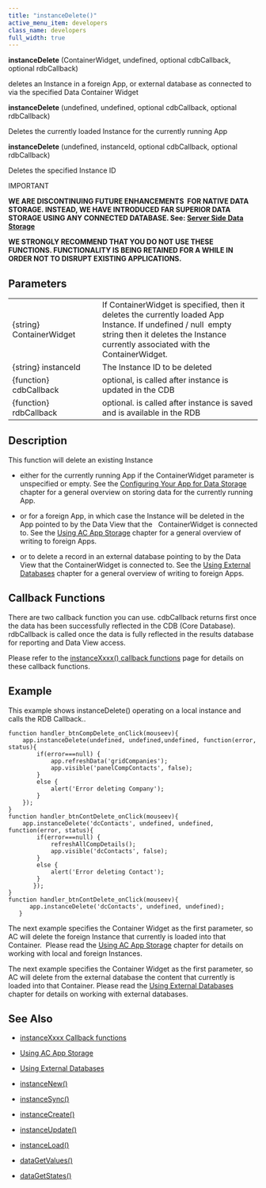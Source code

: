```yaml
---
title: "instanceDelete()"
active_menu_item: developers
class_name: developers
full_width: true
---
```



**instanceDelete** (ContainerWidget, undefined, optional cdbCallback, optional rdbCallback)

deletes an Instance in a foreign App, or external database as connected to via the specified Data Container Widget

**instanceDelete** (undefined, undefined, optional cdbCallback, optional rdbCallback)

Deletes the currently loaded Instance for the currently running App

**instanceDelete** (undefined, instanceId, optional cdbCallback, optional rdbCallback)

Deletes the specified Instance ID

IMPORTANT

**WE ARE DISCONTINUING FUTURE ENHANCEMENTS  FOR NATIVE DATA STORAGE. INSTEAD, WE HAVE INTRODUCED FAR SUPERIOR DATA STORAGE USING ANY CONNECTED DATABASE. See: [Server Side Data Storage](../../../data-storage/server-side-data-storage/)**

**WE STRONGLY RECOMMEND THAT YOU DO NOT USE THESE FUNCTIONS. FUNCTIONALITY IS BEING RETAINED FOR A WHILE IN ORDER NOT TO DISRUPT EXISTING APPLICATIONS.**

## Parameters

<table>
<tr>
<td width="176">
{string} ContainerWidget

</td>
<td width="22">
</td>
<td width="682">
If ContainerWidget is specified, then it deletes the currently loaded App Instance. If undefined / null  empty string then it deletes the Instance currently associated with the ContainerWidget.

</td>
</tr>
<tr>
<td width="176">
{string} instanceId

</td>
<td width="22">
</td>
<td width="682">
The Instance ID to be deleted

</td>
</tr>
<tr>
<td width="176">
{function} cdbCallback

</td>
<td width="22">
</td>
<td width="682">
optional, is called after instance is updated in the CDB

</td>
</tr>
<tr>
<td width="176">
{function} rdbCallback

</td>
<td width="22">
</td>
<td width="682">
optional. is called after instance is saved and is available in the RDB

</td>
</tr>
</table>

## Description

This function will delete an existing Instance

 - either for the currently running App if the ContainerWidget parameter is unspecified or empty. See the [Configuring Your App for Data Storage](../../../product-guide/advanced-features/data-storage-management/standard-storage-procedures/configuring-your-app-for-data) chapter for a general overview on storing data for the currently running App.

 - or for a foreign App, in which case the Instance will be deleted in the App pointed to by the Data View that the   ContainerWidget is connected to. See the [Using AC App Storage](../../../product-guide/advanced-features/data-storage-management/crud-in-detail/using-ac-app-storage/) chapter for a general overview of writing to foreign Apps.

 - or to delete a record in an external database pointing to by the Data View that the ContainerWidget is connected to. See the [Using External Databases](../../../product-guide/advanced-features/data-storage-management/crud-in-detail/using-external-databases/) chapter for a general overview of writing to foreign Apps.

## Callback Functions

There are two callback function you can use. cdbCallback returns first once the data has been successfully reflected in the CDB (Core Database). rdbCallback is called once the data is fully reflected in the results database for reporting and Data View access.

Please refer to the [instanceXxxx() callback functions](instancexxxx-callback-function.htm) page for details on these callback functions.

## Example

This example shows instanceDelete() operating on a local instance and calls the RDB Callback..

    function handler_btnCompDelete_onClick(mouseev){
        app.instanceDelete(undefined, undefined,undefined, function(error, status){
            if(error===null) {
                app.refreshData('gridCompanies');
                app.visible('panelCompContacts', false);
            }
            else {
                alert('Error deleting Company');
            }
        });
    }
    function handler_btnContDelete_onClick(mouseev){
        app.instanceDelete('dcContacts', undefined, undefined, function(error, status){
            if(error===null) {
                refreshAllCompDetails();
                app.visible('dcContacts', false);  
            }
            else {
                alert('Error deleting Contact');
            }
           });
    }
    function handler_btnContDelete_onClick(mouseev){
          app.instanceDelete('dcContacts', undefined, undefined);
       }
   

The next example specifies the Container Widget as the first parameter, so AC will delete the foreign Instance that currently is loaded into that Container.  Please read the [Using AC App Storage](../../../product-guide/advanced-features/data-storage-management/crud-in-detail/using-ac-app-storage/) chapter for details on working with local and foreign Instances.

The next example specifies the Container Widget as the first parameter, so AC will delete from the external database the content that currently is loaded into that Container. Please read the [Using External Databases](../../../product-guide/advanced-features/data-storage-management/crud-in-detail/using-external-databases/) chapter for details on working with external databases.

## See Also

 - [instanceXxxx Callback functions](instancexxxx-callback-function.htm)

 - [Using AC App Storage](../../../product-guide/advanced-features/data-storage-management/crud-in-detail/using-ac-app-storage/)

 - [Using External Databases](../../../product-guide/advanced-features/data-storage-management/crud-in-detail/using-external-databases/)

 - [instanceNew()](instancenew.htm)

 - [instanceSync()](instancesync.htm)

 - [instanceCreate()](instancesave.htm "instance")

 - [instanceUpdate()](instancesave.htm)

 - [instanceLoad()](instanceload.htm)

 - [dataGetValues()](../widget-data-state-manipulation/datagetvalues)

 - [dataGetStates()](../widget-data-state-manipulation/datagetstates)

